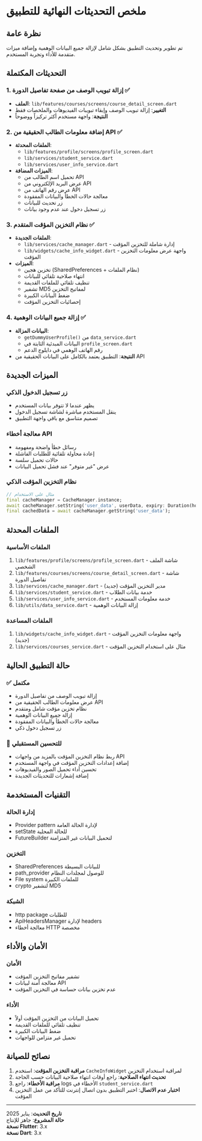 # ملخص التحديثات النهائية للتطبيق

## نظرة عامة
تم تطوير وتحديث التطبيق بشكل شامل لإزالة جميع البيانات الوهمية وإضافة ميزات متقدمة للأداء وتجربة المستخدم.

## التحديثات المكتملة

### 1. إزالة تبويب الوصف من صفحة تفاصيل الدورة ✅
- **الملف**: `lib/features/courses/screens/course_detail_screen.dart`
- **التغيير**: إزالة تبويب الوصف وإبقاء تبويبات الفيديوهات والملخصات فقط
- **النتيجة**: واجهة مستخدم أكثر تركيزاً ووضوحاً

### 2. إضافة معلومات الطالب الحقيقية من API ✅
- **الملفات المحدثة**:
  - `lib/features/profile/screens/profile_screen.dart`
  - `lib/services/student_service.dart`
  - `lib/services/user_info_service.dart`
- **الميزات المضافة**:
  - تحميل اسم الطالب من API
  - عرض البريد الإلكتروني من API
  - عرض رقم الهاتف من API
  - معالجة حالات الخطأ والبيانات المفقودة
  - زر تحديث للبيانات
  - زر تسجيل دخول عند عدم وجود بيانات

### 3. نظام التخزين المؤقت المتقدم ✅
- **الملفات الجديدة**:
  - `lib/services/cache_manager.dart` - إدارة شاملة للتخزين المؤقت
  - `lib/widgets/cache_info_widget.dart` - واجهة عرض معلومات التخزين المؤقت
- **الميزات**:
  - تخزين هجين (SharedPreferences + نظام الملفات)
  - انتهاء صلاحية تلقائي للبيانات
  - تنظيف تلقائي للملفات القديمة
  - تشفير MD5 لمفاتيح التخزين
  - ضغط البيانات الكبيرة
  - إحصائيات التخزين المؤقت

### 4. إزالة جميع البيانات الوهمية ✅
- **البيانات المزالة**:
  - `getDummyUserProfile()` من `data_service.dart`
  - البيانات المبدئية الثابتة في `profile_screen.dart`
  - رقم الهاتف الوهمي في دايلوج الدعم
- **النتيجة**: التطبيق يعتمد بالكامل على البيانات الحقيقية من API

## الميزات الجديدة

### زر تسجيل الدخول الذكي
- يظهر عندما لا تتوفر بيانات المستخدم
- ينقل المستخدم مباشرة لشاشة تسجيل الدخول
- تصميم متناسق مع باقي واجهة التطبيق

### معالجة أخطاء API
- رسائل خطأ واضحة ومفهومة
- إعادة محاولة تلقائية للطلبات الفاشلة
- حالات تحميل سلسة
- عرض "غير متوفر" عند فشل تحميل البيانات

### نظام التخزين المؤقت الذكي
```dart
// مثال على الاستخدام
final cacheManager = CacheManager.instance;
await cacheManager.setString('user_data', userData, expiry: Duration(hours: 24));
final cachedData = await cacheManager.getString('user_data');
```

## الملفات المحدثة

### الملفات الأساسية
1. `lib/features/profile/screens/profile_screen.dart` - شاشة الملف الشخصي
2. `lib/features/courses/screens/course_detail_screen.dart` - شاشة تفاصيل الدورة
3. `lib/services/cache_manager.dart` - مدير التخزين المؤقت (جديد)
4. `lib/services/student_service.dart` - خدمة بيانات الطلاب
5. `lib/services/user_info_service.dart` - خدمة معلومات المستخدم
6. `lib/utils/data_service.dart` - إزالة البيانات الوهمية

### الملفات المساعدة
1. `lib/widgets/cache_info_widget.dart` - واجهة معلومات التخزين المؤقت (جديد)
2. `lib/services/courses_service.dart` - مثال على استخدام التخزين المؤقت

## حالة التطبيق الحالية

### ✅ مكتمل
- إزالة تبويب الوصف من تفاصيل الدورة
- عرض معلومات الطالب الحقيقية من API
- نظام تخزين مؤقت شامل ومتقدم
- إزالة جميع البيانات الوهمية
- معالجة حالات الخطأ والبيانات المفقودة
- زر تسجيل دخول ذكي

### 🔧 للتحسين المستقبلي
- ربط نظام التخزين المؤقت بالمزيد من واجهات API
- إضافة إعدادات التخزين المؤقت في واجهة المستخدم
- تحسين أداء تحميل الصور والفيديوهات
- إضافة إشعارات للتحديثات الجديدة

## التقنيات المستخدمة

### إدارة الحالة
- Provider pattern لإدارة الحالة العامة
- setState للحالة المحلية
- FutureBuilder لتحميل البيانات غير المتزامنة

### التخزين
- SharedPreferences للبيانات البسيطة
- path_provider للوصول لمجلدات النظام
- File system للملفات الكبيرة
- crypto لتشفير MD5

### الشبكة
- http package للطلبات
- ApiHeadersManager لإدارة headers
- معالجة أخطاء HTTP مخصصة

## الأمان والأداء

### الأمان
- تشفير مفاتيح التخزين المؤقت
- معالجة آمنة لبيانات API
- عدم تخزين بيانات حساسة في التخزين المؤقت

### الأداء
- تحميل البيانات من التخزين المؤقت أولاً
- تنظيف تلقائي للملفات القديمة
- ضغط البيانات الكبيرة
- تحميل غير متزامن للواجهات

## نصائح للصيانة

1. **مراقبة التخزين المؤقت**: استخدم `CacheInfoWidget` لمراقبة استخدام التخزين
2. **تحديث انتهاء الصلاحية**: راجع أوقات انتهاء صلاحية البيانات حسب الحاجة
3. **مراقبة الأخطاء**: راجع logs الأخطاء في `student_service.dart`
4. **اختبار عدم الاتصال**: اختبر التطبيق بدون اتصال إنترنت للتأكد من عمل التخزين المؤقت

---

**تاريخ التحديث**: يناير 2025  
**حالة المشروع**: جاهز للإنتاج  
**نسخة Flutter**: 3.x  
**نسخة Dart**: 3.x
